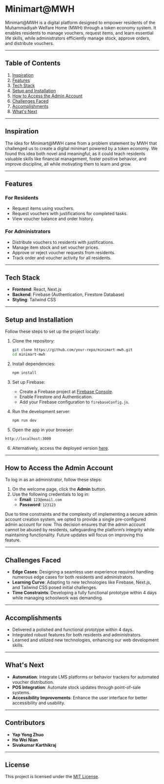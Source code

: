 # **Minimart@MWH**

Minimart@MWH is a digital platform designed to empower residents of the Muhammadiyah Welfare Home (MWH) through a token economy system. It enables residents to manage vouchers, request items, and learn essential life skills, while administrators efficiently manage stock, approve orders, and distribute vouchers.

---

## **Table of Contents**
1. [Inspiration](#inspiration)
2. [Features](#features)
3. [Tech Stack](#tech-stack)
4. [Setup and Installation](#setup-and-installation)
5. [How to Access the Admin Account](#how-to-access-the-admin-account)
6. [Challenges Faced](#challenges-faced)
7. [Accomplishments](#accomplishments)
8. [What's Next](#whats-next)

---

## **Inspiration**
The idea for Minimart@MWH came from a problem statement by MWH that challenged us to create a digital minimart powered by a token economy. We found this idea both novel and meaningful, as it could teach residents valuable skills like financial management, foster positive behavior, and improve discipline, all while motivating them to learn and grow.

---

## **Features**
### **For Residents**
- Request items using vouchers.
- Request vouchers with justifications for completed tasks.
- View voucher balance and order history.

### **For Administrators**
- Distribute vouchers to residents with justifications.
- Manage item stock and set voucher prices.
- Approve or reject voucher requests from residents.
- Track order and voucher activity for all residents.

---

## **Tech Stack**
- **Frontend**: React, Next.js
- **Backend**: Firebase (Authentication, Firestore Database)
- **Styling**: Tailwind CSS

---

## **Setup and Installation**
Follow these steps to set up the project locally:

1. Clone the repository:
   ```bash
   git clone https://github.com/your-repo/minimart-mwh.git
   cd minimart-mwh
   ```

2. Install dependencies:
   ```bash
   npm install
   ```

3. Set up Firebase:
   - Create a Firebase project at [Firebase Console](https://console.firebase.google.com/).
   - Enable Firestore and Authentication.
   - Add your Firebase configuration to `firebaseConfig.js`.

4. Run the development server:
   ```bash
   npm run dev
   ```

5.	Open the app in your browser:
   ```bash
   http://localhost:3000
   ```

6.	Alternatively, access the deployed version [here](https://minimartmwh.vercel.app/).


---

## **How to Access the Admin Account**
To log in as an administrator, follow these steps:

1. On the welcome page, click the **Admin** button.
2. Use the following credentials to log in:
   - **Email**: `123@email.com`
   - **Password**: `123123`

Due to time constraints and the complexity of implementing a secure admin account creation system, we opted to provide a single pre-configured admin account for now. This decision ensures that the admin account cannot be abused by residents, safeguarding the platform’s integrity while maintaining functionality. Future updates will focus on improving this feature.

---

## **Challenges Faced**
- **Edge Cases**: Designing a seamless user experience required handling numerous edge cases for both residents and administrators.
- **Learning Curve**: Adapting to new technologies like Firebase, Next.js, and Tailwind CSS posed initial challenges.
- **Time Constraints**: Developing a fully functional prototype within 4 days while managing schoolwork was demanding.

---

## **Accomplishments**
- Delivered a polished and functional prototype within 4 days.
- Integrated robust features for both residents and administrators.
- Learned and utilized new technologies, enhancing our web development skills.

---

## **What's Next**
- **Automation**: Integrate LMS platforms or behavior trackers for automated voucher distribution.
- **POS Integration**: Automate stock updates through point-of-sale systems.
- **Accessibility Improvements**: Enhance the user interface for better accessibility and usability.

---

## **Contributors**
- **Yap Yong Zhuo**
- **Ho Wei Nian**
- **Sivakumar Karthikraj**

---

## **License**
This project is licensed under the [MIT License](LICENSE).